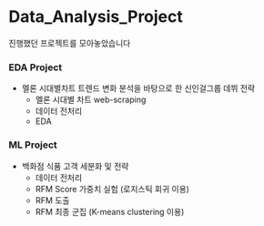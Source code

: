 # Data_Analysis_Project
진행했던 프로젝트를 모아놓았습니다
### EDA Project
* 멜론 시대별차트 트렌드 변화 분석을 바탕으로 한 신인걸그룹 데뷔 전략
  * 멜론 시대별 차트 web-scraping
  * 데이터 전처리
  * EDA  


### ML Project
* 백화점 식품 고객 세분화 및 전략
  * 데이터 전처리
  * RFM Score 가중치 실험 (로지스틱 회귀 이용)
  * RFM 도출
  * RFM 최종 군집 (K-means clustering 이용)
